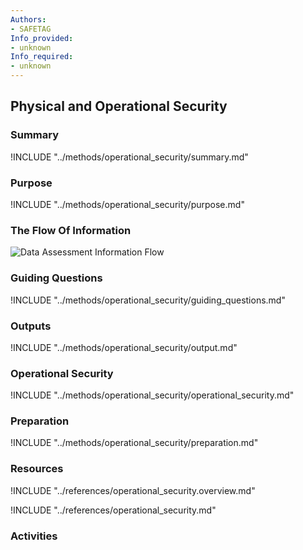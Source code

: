 ```yaml
---
Authors:
- SAFETAG
Info_provided:
- unknown
Info_required:
- unknown
---
```


## Physical and Operational Security

### Summary
!INCLUDE "../methods/operational_security/summary.md"

### Purpose
!INCLUDE "../methods/operational_security/purpose.md"

### The Flow Of Information
![Data Assessment Information Flow](images/info_flows/physical_assessment.svg)

### Guiding Questions
!INCLUDE "../methods/operational_security/guiding_questions.md"




### Outputs
!INCLUDE "../methods/operational_security/output.md"

### Operational Security
!INCLUDE "../methods/operational_security/operational_security.md"

### Preparation
!INCLUDE "../methods/operational_security/preparation.md"




### Resources

<div class="greybox">
!INCLUDE "../references/operational_security.overview.md"

!INCLUDE "../references/operational_security.md"
</div>

### Activities